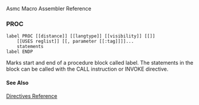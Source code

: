 Asmc Macro Assembler Reference

### PROC

    label PROC [[distance]] [[langtype]] [[visibility]] [[]]
        [[USES reglist]] [[, parameter [[:tag]]]]...
        statements
    label ENDP

Marks start and end of a procedure block called label. The statements in the block can be called with the CALL instruction or INVOKE directive.

#### See Also

[Directives Reference](readme.md)